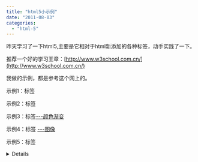 ```yaml
---
title: "html5小示例"
date: "2011-08-03"
categories: 
  - "html-5"
---
```


昨天学习了一下html5,主要是它相对于html新添加的各种标签，动手实践了一下。

推荐一个好的学习王章：[http://www.w3school.com.cn/](http://www.w3school.com.cn/)

我做的示例，都是参考这个网上的。

示例1：标签[<article>](https://www.zhouzhengxi.com/html5/article.html)

示例2：标签[<audio>](https://www.zhouzhengxi.com/html5/audio.html)

示例3：标签[<canvas>---颜色渐变](https://www.zhouzhengxi.com/html5/canvas-gradient.html)

示例4：标签 [<canvas>---图像](https://www.zhouzhengxi.com/html5/canvas-image.html)

示例5：标签[<details>](https://www.zhouzhengxi.com/html5/details.html)

示例6：标签[<mark>](https://www.zhouzhengxi.com/html5/mark.html)

示例7：标签[<progress>](https://www.zhouzhengxi.com/html5/progress.html)

示例8：标签[<video>](https://www.zhouzhengxi.com/html5/video.html)

示例9：一个时钟的示例，从其他地方看到的，觉得挺好的。[clock](https://www.zhouzhengxi.com/html5/clock.html)
